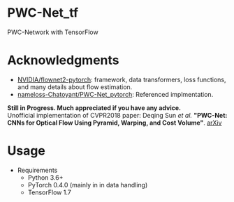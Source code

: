 # PWC-Net_tf
PWC-Network with TensorFlow

# Acknowledgments
- [NVIDIA/flownet2-pytorch](https://github.com/NVIDIA/flownet2-pytorch): framework, data transformers, loss functions, and many details about flow estimation.
- [nameloss-Chatoyant/PWC-Net_pytorch](https://github.com/nameless-Chatoyant/PWC-Net_pytorch.git): Referenced implmentation.


**Still in Progress. Much appreciated if you have any advice.**  
Unofficial implementation of CVPR2018 paper: Deqing Sun *et al.* **"PWC-Net: CNNs for Optical Flow Using Pyramid, Warping, and Cost Volume"**. [arXiv](https://arxiv.org/abs/1709.02371)


# Usage
- Requirements
    - Python 3.6+
    - PyTorch 0.4.0 (mainly in in data handling)
    - TensorFlow 1.7
